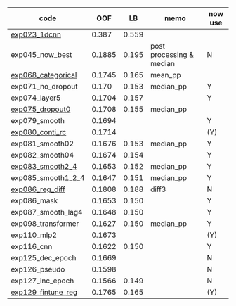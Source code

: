 
|code|OOF|LB|memo|now use|
|--|--|--|--|--|
|[exp023_1dcnn]|0.387|0.559|||
|exp045_now_best|0.1885|0.195|post processing & median|N|
|[exp068_categorical]|0.1745|0.165|mean_pp||
|exp071_no_dropout|0.170|0.153|median_pp|Y|
|exp074_layer5|0.1704|0.157||Y|
|[exp075_dropout0]|0.1708|0.155|median_pp||
|exp079_smooth|0.1694|||Y|
|[exp080_conti_rc]|0.1714|||(Y)|
|exp081_smooth02|0.1676|0.153|median_pp|Y|
|exp082_smooth04|0.1674|0.154||Y|
|[exp083_smooth2_4]|0.1653|0.152|median_pp|Y|
|exp085_smooth1_2_4|0.1647|0.151|median_pp|Y|
|[exp086_reg_diff]|0.1808|0.188|diff3|N|
|exp086_mask|0.1653|0.150||Y|
|exp087_smooth_lag4|0.1648|0.150||Y|
|exp098_transformer|0.1627|0.150|median_pp|Y|
|exp110_mlp2|0.1673|||(Y)|
|exp116_cnn|0.1622|0.150||Y|
|exp125_dec_epoch|0.1669|||N|
|exp126_pseudo|0.1598|||N|
|exp127_inc_epoch|0.1566|0.149||N|
|[exp129_fintune_reg]|0.1765|0.165||(Y)|


[exp023_1dcnn]:https://www.kaggle.com/takamichitoda/ventilator-1dcnn-lstm?scriptVersionId=76092602
[exp068_categorical]:https://www.kaggle.com/takamichitoda/ventilator-train-classification/notebook?scriptVersionId=76446772
[exp075_dropout0]:https://www.kaggle.com/takamichitoda/ventilator-train-classification?scriptVersionId=76597714
[exp080_conti_rc]:https://www.kaggle.com/takamichitoda/ventilator-train-classification?scriptVersionId=76624771
[exp083_smooth2_4]:https://github.com/trtd56/VentilatorPressurePrediction/blob/2e34d395975d6ad4ef91b77f4d443fd5f12e691a/src/ventilatorlstm.py
[exp086_reg_diff]:https://www.kaggle.com/takamichitoda/ventilator-train-classification-regdiff
[exp129_fintune_reg]:https://www.kaggle.com/takamichitoda/ventilator-fine-tune-regression?scriptVersionId=77059448
